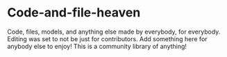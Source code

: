 # Code-and-file-heaven
Code, files, models, and anything else made by everybody, for everybody. Editing was set to not be just for contributors.
Add something here for anybody else to enjoy! This is a community library of anything!
